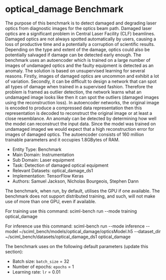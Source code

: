 # optical_damage Benchmark

The purpose of this benchmark is to detect damaged and degrading laser optics from diagnostic images for the optics beam path. Damaged laser optics are a significant problem in Central Laser Facility (CLF) beamlines. Damaged optics are not always spotted automatically by users, causing a loss of productive time and a potentially a corruption of scientific results. Depending on the type and extent of the damage, optics could also be potentially salvaged if damage can be detected early enough. The benchmark uses an autoencoder which is trained on a large number of images of undamaged optics and the faulty equipment is detected as an anomaly. The solution is based on unsupervised learning for several reasons. Firstly, images of damaged optics are uncommon and exhibit a lot of variation. Secondly, it can be difficult to design a network that can spot all types of damage when trained in a supervised fashion. Therefore the problem is framed as outlier detection, the network learns what an undamaged image looks like then it can spot the outliers (damaged images using the reconstruction loss). In autoencoder networks, the original image is encoded to produce a compressed data representation then this representation is decoded to reconstruct the original image or at least a close resemblance. An anomaly can be detected by determining how well the model can reconstruct the input data. Since the model was trained on undamaged imaged we would expect that a high reconstruction error for images of damaged optics. The autoencoder consists of 160 million trainable parameters and it occupies 1.8GBytes of RAM.
 
* Entity Type: Benchmark
* Main Domain: Instrumentation
* Sub Domain: Laser equipment
* Task: Detection of damaged optical equipment 
* Relevant Datasets: optical_damage_ds1
* Implementation: TensorFlow Keras
* Authors: Samuel Jackson, Nicholas Bourgeois, Stephen Dann

The benchmark, when run, by default, utilises the GPU if one available.  The benchmark does not support distributed training, and such, will not make use of more than one GPU, even if available. 

For training use this command:
sciml-bench run --mode training optical_damage

For inference use this command:
sciml-bench run --mode inference --model ~/sciml_bench/models/optical_damage/opticsModel.h5 --dataset_dir ~/sciml_bench/datasets/optical_damage_ds1 optical_damage

The benchmark uses on the following default parameters (update this section): 

* Batch size: `batch_size` = 32
* Number of epochs: `epochs` = 1
* Learning rate: `lr` = 0.01  
